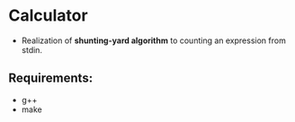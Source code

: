 # Calculator
 - Realization of **shunting-yard algorithm** to counting an expression from stdin.
 
## Requirements:
 - g++
 - make
